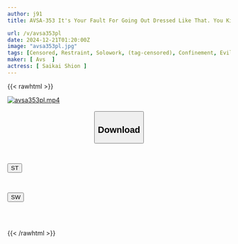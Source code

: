 ```yaml
---
author: j91
title: AVSA-353 It's Your Fault For Going Out Dressed Like That. You Kidnapped A Beautiful Girl And Exposed Her To A Disgrace. Shion Nishiumi

url: /v/avsa353pl
date: 2024-12-21T01:20:00Z
image: "avsa353pl.jpg"
tags: [Censored, Restraint, Solowork, (tag-censored), Confinement, Evil	]
maker: [ Avs  ]
actress: [ Saikai Shion ]
---
```



{{< rawhtml >}}

<div class="video" data-videoid="llBmVGYgrPC7yJZ">
    <a href="javascript:;">
        <img src="/v/avsa353pl/avsa353pl.jpg" width="WIDTH" height="HEIGHT" alt="avsa353pl.mp4" loading="lazy">
    </a>
</div>

<script type="text/javascript" src="https://j91.asia/asset/on-demand-st.js"></script>

<br>
  <link rel="stylesheet" href="https://j91.asia/asset/bs5.css">
  
  <center>
  <button class="btn btn-primary" type="button" data-bs-toggle="collapse" data-bs-target=".multi-collapse" aria-expanded="false" aria-controls="multiCollapseExample1 multiCollapseExample2"><h2>Download</h2></button></center>
</p>
<div class="row">
  <div class="col">
    <div class="collapse multi-collapse" id="multiCollapseExample1">
      <div class="card card-body">
	      	      <br>
<div class="buttons">  
<p><a href="/v/avsa353pl/st.html" target="_blank"><button class="btn-hover color-3"><i class="fa fa-download"></i> ST</button></a></p></div>
    </div>
  </div>
</div>
  <div class="col">
    <div class="collapse multi-collapse" id="multiCollapseExample2">
      <div class="card card-body">
	      <br>
<div class="buttons">
<p><a href="/v/avsa353pl/sw.html" target="_blank"><button class="btn-hover color-2"><i class="fa fa-download"></i> SW</button></a></p></div>
<br><br>
      </div>
    </div>
  </div>
</div>

{{< /rawhtml >}}